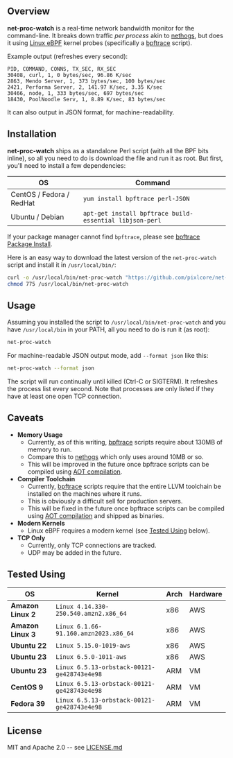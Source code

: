 ## Overview

**net-proc-watch** is a real-time network bandwidth monitor for the command-line.  It breaks down traffic *per process* akin to [nethogs](https://github.com/raboof/nethogs), but does it using [Linux eBPF](https://ebpf.io/) kernel probes (specifically a [bpftrace](https://github.com/iovisor/bpftrace) script).

Example output (refreshes every second):

```
PID, COMMAND, CONNS, TX_SEC, RX_SEC
30408, curl, 1, 0 bytes/sec, 96.86 K/sec
2863, Mendo Server, 1, 373 bytes/sec, 100 bytes/sec
2421, Performa Server, 2, 141.97 K/sec, 3.35 K/sec
30466, node, 1, 333 bytes/sec, 697 bytes/sec
18430, PoolNoodle Serv, 1, 8.89 K/sec, 83 bytes/sec
```

It can also output in JSON format, for machine-readability.

## Installation

**net-proc-watch** ships as a standalone Perl script (with all the BPF bits inline), so all you need to do is download the file and run it as root.  But first, you'll need to install a few dependencies:

| OS | Command |
|----|---------|
| CentOS / Fedora / RedHat | `yum install bpftrace perl-JSON` |
| Ubuntu / Debian | `apt-get install bpftrace build-essential libjson-perl` |

If your package manager cannot find `bpftrace`, please see [bpftrace Package Install](https://github.com/iovisor/bpftrace/blob/master/INSTALL.md#package-install).

Here is an easy way to download the latest version of the `net-proc-watch` script and install it in `/usr/local/bin/`:

```sh
curl -o /usr/local/bin/net-proc-watch "https://github.com/pixlcore/net-proc-watch/blob/main/net-proc-watch.pl"
chmod 775 /usr/local/bin/net-proc-watch
```

## Usage

Assuming you installed the script to `/usr/local/bin/net-proc-watch` and you have `/usr/local/bin` in your PATH, all you need to do is run it (as root):

```sh
net-proc-watch
```

For machine-readable JSON output mode, add `--format json` like this:

```sh
net-proc-watch --format json
```

The script will run continually until killed (Ctrl-C or SIGTERM).  It refreshes the process list every second.  Note that processes are only listed if they have at least one open TCP connection.

## Caveats

- **Memory Usage**
	- Currently, as of this writing, [bpftrace](https://github.com/iovisor/bpftrace) scripts require about 130MB of memory to run.
	- Compare this to [nethogs](https://github.com/raboof/nethogs) which only uses around 10MB or so.
	- This will be improved in the future once bpftrace scripts can be compiled using [AOT compilation](https://dxuuu.xyz/aot-bpftrace.html).
- **Compiler Toolchain**
	- Currently, [bpftrace](https://github.com/iovisor/bpftrace) scripts require that the entire LLVM toolchain be installed on the machines where it runs.
	- This is obviously a difficult sell for production servers.
	- This will be fixed in the future once bpftrace scripts can be compiled using [AOT compilation](https://dxuuu.xyz/aot-bpftrace.html) and shipped as binaries.
- **Modern Kernels**
	- Linux eBPF requires a modern kernel (see [Tested Using](#tested-using) below).
- **TCP Only**
	- Currently, only TCP connections are tracked.  
	- UDP may be added in the future.

## Tested Using

| OS | Kernel | Arch | Hardware |
|----|--------|------|----------|
| **Amazon Linux 2** | `Linux 4.14.330-250.540.amzn2.x86_64` | x86 | AWS |
| **Amazon Linux 3** | `Linux 6.1.66-91.160.amzn2023.x86_64` | x86 | AWS |
| **Ubuntu 22** | `Linux 5.15.0-1019-aws` | x86 | AWS |
| **Ubuntu 23** | `Linux 6.5.0-1011-aws` | x86 | AWS |
| **Ubuntu 23** | `Linux 6.5.13-orbstack-00121-ge428743e4e98` | ARM | VM |
| **CentOS 9** | `Linux 6.5.13-orbstack-00121-ge428743e4e98` | ARM | VM |
| **Fedora 39** | `Linux 6.5.13-orbstack-00121-ge428743e4e98` | ARM | VM |

## License

MIT and Apache 2.0 -- see [LICENSE.md](https://github.com/pixlcore/net-proc-watch/blob/main/LICENSE.md)
